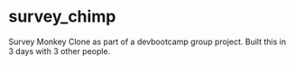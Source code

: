 survey_chimp
============

Survey Monkey Clone as part of a devbootcamp group project. Built this in 3 days with 3 other people.
